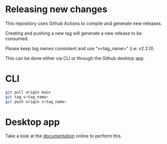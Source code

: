 # Releasing new changes

This repository uses Github Actions to compile and generate new releases.

Creating and pushing a new tag will generate a new release to be consumed.

Please keep tag names consistent and use "v<tag_name>" (i.e: v2.2.0).

This can be done either via CLI or through the Github desktop app.

# CLI

```bash
git pull origin main
git tag v<tag_name>
git push origin v<tag_name>
```

# Desktop app

Take a look at the [documentation](https://github.blog/2020-05-12-create-and-push-tags-in-the-latest-github-desktop-2-5-release/) online to perform this.
